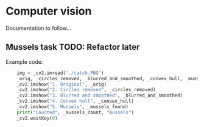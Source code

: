 # Computer vision

Documentation to follow...

## Mussels task TODO: Refactor later

Example code:
```python
    img = _cv2.imread('./catch.PNG')
    _orig, _circles_removed, _blurred_and_smoothed, _convex_hull, _mussels_found, _mussels_count = count_mussels(img)
    _cv2.imshow("1. Original", _orig)
    _cv2.imshow("2. Circles removed", _circles_removed)
    _cv2.imshow("3. Blurred and smoothed", _blurred_and_smoothed)
    _cv2.imshow("4. Convex hull", _convex_hull)
    _cv2.imshow("5. Mussels", _mussels_found)
    print("Counted", _mussels_count, "mussels")
    _cv2.waitKey(0)
```